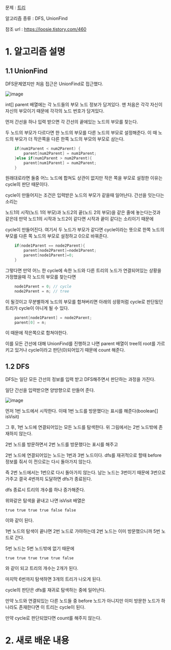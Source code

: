 문제 : [트리](https://www.acmicpc.net/problem/4803)

알고리즘 종류 : DFS, UnionFind

참조 url : https://loosie.tistory.com/460

# 1. 알고리즘 설명

## 1.1 UnionFind

DFS문제였지만 처음 접근은 UnionFind로 접근했다.

![image](https://user-images.githubusercontent.com/24482602/154118663-0fe1ad4a-1d2d-4ff1-8165-b04b507d6b0c.png)

int[] parent 배열에는 각 노드들의 부모 노드 정보가 담겨있다. 맨 처음은 각각 자신이 자신의 부모이기 때문에 각각의 노드 번호가 담겨있다.

먼저 간선을 하나 입력 받으면 각 간선의 끝에있는 노드의 부모를 찾는다.

두 노드의 부모가 다르다면 한 노드의 부모를 다른 노드의 부모로 설정해준다. 이 때 노드의 부모가 더 작은쪽을 다른 한쪽 노드의 부모의 부모로 삼는다.

```java
    if(num1Parent < num2Parent) {
        parent[num2Parent] = num1Parent;
    }else if(num1Parent > num2Parent){
        parent[num1Parent] = num2Parent;
    }
```

원래대로라면 둘중 어느 노드에 합쳐도 상관이 없지만 작은 쪽을 부모로 설정한 이유는 cycle의 판단 때문이다.

cycle이 만들어지는 조건은 입력받은 노드의 부모가 같을때 일어난다. 간선을 잇는다는 소리는

노드1의 시작(노드 1의 부모)과 노드2의 끝(노드 2의 부모)을 같은 줄에 놓는다는것과 같은데 만약 노드1의 시작과 노드2이 같다면 시작과 끝이 같다는 소리이기 때문에

cycle이 만들어진다. 여기서 두 노드가 부모가 같다면 cycle이라는 뜻으로 한쪽 노드의 부모를 다른 쪽 노드의 부모로 설정하고 0으로 바꿔준다.

```java
    if(node1Parent == node2Parent){
        parent[node2Parent]=node1Parent;
        parent[node1Parent]=0;
    }
```

그렇다면 만약 어느 한 cycle에 속한 노드와 다른 트리의 노드가 연결되어있는 상황을 가정했을때 각 노드의 부모를 찾는다면

````java
    node1Parent = 0; // cycle
    node2Parent = n; // tree
````

이 될것이고 무분별하게 노드의 부모를 합쳐버리면 아래의 상황처럼 cycle로 판단됬던 트리가 cycle이 아니게 될 수 있다.

````java
    parent[node1Parent] = node2Parent;
    parent[0] = n;
````

이 때문에 작은쪽으로 합쳐야한다.

이를 모든 간선에 대해 UnionFind를 진행하고 나면 parent 배열이 tree의 root를 가르키고 있거나 cycle이라고 판단(0)되어있기 때문에 count 해준다.

## 1.2 DFS

DFS는 일단 모든 간선의 정보를 입력 받고 DFS해주면서 판단하는 과정을 가진다.

일단 간선을 입력받으면 양방향으로 만들어 준다.

![image](https://user-images.githubusercontent.com/24482602/154118663-0fe1ad4a-1d2d-4ff1-8165-b04b507d6b0c.png)

먼저 1번 노드에서 시작한다. 이때 1번 노드를 방문했다는 표시를 해준다(boolean[] isVisit)

그 후, 1번 노드에 연결되어있는 모든 노드를 탐색한다. 위 그림에서는 2번 노드밖에 존재하지 않는다.

2번 노드를 방문하면서 2번 노드를 방문했다는 표시를 해주고

2번 노드에 연결되어있는 노드는 1번과 3번 노드이다. dfs를 재귀적으로 할때 before 정보를 줘서 이 전으로는 다시 돌아가지 않는다.

즉 2번 노드에서는 1번으로 다시 돌아가지 않는다. 남는 노드는 3번이기 때문에 3번으로 가주고 결국 4번까지 도달하면 dfs가 종료된다.

dfs 종료시 트리의 개수를 하나 증가해준다.

위와같은 탐색을 끝내고 나면 isVisit 배열은

    true true true true false false

이와 같이 된다.

1번 노드의 탐색이 끝나면 2번 노드로 가야하는데 2번 노드는 이미 방문했으니까 5번 노드로 간다.

5번 노드는 5번 노드밖에 없기 때문에

    true true true true true false

와 같이 되고 트리의 개수는 2개가 된다.

마지막 6번까지 탐색하면 3개의 트리가 나오게 된다.

cycle의 판단은 dfs를 재귀로 탐색하는 중에 일어난다.

만약 노드와 연결되있는 다른 노드들 중 before 노드가 아니지만 이미 방문한 노드가 하나라도 존재한다면 이 트리는 cycle이 된다.

만약 cycle로 판단되었다면 count를 해주지 않는다.

# 2. 새로 배운 내용


